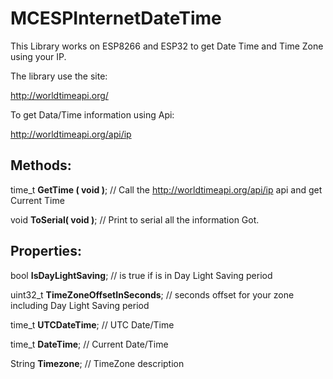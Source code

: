 # MCESPInternetDateTime
This Library works on ESP8266 and ESP32 to get Date Time and Time Zone using your IP.

The library use the site:

  http://worldtimeapi.org/
  
To get Data/Time information using Api:

  http://worldtimeapi.org/api/ip
  
## Methods:
  time_t    **GetTime ( void )**; // Call the http://worldtimeapi.org/api/ip api and get Current Time
  
  void      **ToSerial( void )**; // Print to serial all the information Got.
  
  
## Properties:
  bool                **IsDayLightSaving**; // is true if is in Day Light Saving period
  
  uint32_t            **TimeZoneOffsetInSeconds**; // seconds offset for your zone including Day Light Saving period
  
  time_t              **UTCDateTime**; // UTC Date/Time 
  
  time_t              **DateTime**; // Current Date/Time
  
  String              **Timezone**; // TimeZone description
  
